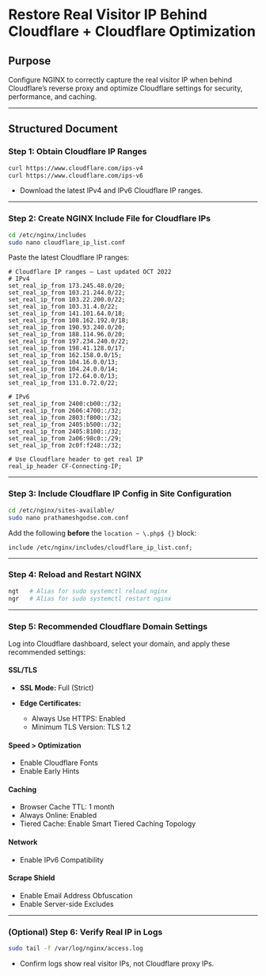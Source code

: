 # Restore Real Visitor IP Behind Cloudflare + Cloudflare Optimization

## Purpose

Configure NGINX to correctly capture the real visitor IP when behind Cloudflare’s reverse proxy and optimize Cloudflare settings for security, performance, and caching.

---

## Structured Document

### Step 1: Obtain Cloudflare IP Ranges

```bash
curl https://www.cloudflare.com/ips-v4
curl https://www.cloudflare.com/ips-v6
```

* Download the latest IPv4 and IPv6 Cloudflare IP ranges.

---

### Step 2: Create NGINX Include File for Cloudflare IPs

```bash
cd /etc/nginx/includes
sudo nano cloudflare_ip_list.conf
```

Paste the latest Cloudflare IP ranges:

```nginx
# Cloudflare IP ranges – Last updated OCT 2022
# IPv4
set_real_ip_from 173.245.48.0/20;
set_real_ip_from 103.21.244.0/22;
set_real_ip_from 103.22.200.0/22;
set_real_ip_from 103.31.4.0/22;
set_real_ip_from 141.101.64.0/18;
set_real_ip_from 108.162.192.0/18;
set_real_ip_from 190.93.240.0/20;
set_real_ip_from 188.114.96.0/20;
set_real_ip_from 197.234.240.0/22;
set_real_ip_from 198.41.128.0/17;
set_real_ip_from 162.158.0.0/15;
set_real_ip_from 104.16.0.0/13;
set_real_ip_from 104.24.0.0/14;
set_real_ip_from 172.64.0.0/13;
set_real_ip_from 131.0.72.0/22;

# IPv6
set_real_ip_from 2400:cb00::/32;
set_real_ip_from 2606:4700::/32;
set_real_ip_from 2803:f800::/32;
set_real_ip_from 2405:b500::/32;
set_real_ip_from 2405:8100::/32;
set_real_ip_from 2a06:98c0::/29;
set_real_ip_from 2c0f:f248::/32;

# Use Cloudflare header to get real IP
real_ip_header CF-Connecting-IP;
```

---

### Step 3: Include Cloudflare IP Config in Site Configuration

```bash
cd /etc/nginx/sites-available/
sudo nano prathameshgodse.com.conf
```

Add the following **before** the `location ~ \.php$ {}` block:

```nginx
include /etc/nginx/includes/cloudflare_ip_list.conf;
```

---

### Step 4: Reload and Restart NGINX

```bash
ngt   # Alias for sudo systemctl reload nginx
ngr   # Alias for sudo systemctl restart nginx
```

---

### Step 5: Recommended Cloudflare Domain Settings

Log into Cloudflare dashboard, select your domain, and apply these recommended settings:

#### SSL/TLS

* **SSL Mode:** Full (Strict)
* **Edge Certificates:**

  * Always Use HTTPS: Enabled
  * Minimum TLS Version: TLS 1.2

#### Speed > Optimization

* Enable Cloudflare Fonts
* Enable Early Hints

#### Caching

* Browser Cache TTL: 1 month
* Always Online: Enabled
* Tiered Cache: Enable Smart Tiered Caching Topology

#### Network

* Enable IPv6 Compatibility

#### Scrape Shield

* Enable Email Address Obfuscation
* Enable Server-side Excludes

---

### (Optional) Step 6: Verify Real IP in Logs

```bash
sudo tail -f /var/log/nginx/access.log
```

* Confirm logs show real visitor IPs, not Cloudflare proxy IPs.
